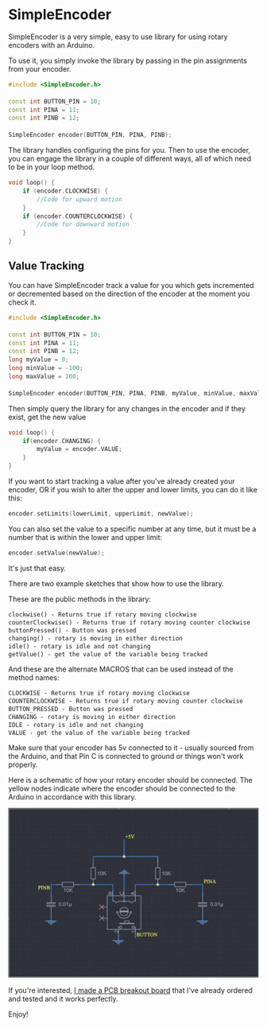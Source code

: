 # SimpleEncoder

SimpleEncoder is a very simple, easy to use library for using rotary encoders with an Arduino.

To use it, you simply invoke the library by passing in the pin assignments from your encoder.

```c++
#include <SimpleEncoder.h>

const int BUTTON_PIN = 10;
const int PINA = 11;
const int PINB = 12;

SimpleEncoder encoder(BUTTON_PIN, PINA, PINB);
```

The library handles configuring the pins for you. Then to use the encoder, you can engage the library
in a couple of different ways, all of which need to be in your loop method.

```c++
void loop() {
    if (encoder.CLOCKWISE) {
        //Code for upward motion
    }
    if (encoder.COUNTERCLOCKWISE) {
        //Code for downward motion
    }
}
```

## Value Tracking

You can have SimpleEncoder track a value for you which gets incremented or decremented based on the
direction of the encoder at the moment you check it.

```c++
#include <SimpleEncoder.h>

const int BUTTON_PIN = 10;
const int PINA = 11;
const int PINB = 12;
long myValue = 0;
long minValue = -100;
long maxValue = 100;

SimpleEncoder encoder(BUTTON_PIN, PINA, PINB, myValue, minValue, maxValue);
```

Then simply query the library for any changes in the encoder and if they exist, get the new value

```c++
void loop() {
    if(encoder.CHANGING) {
        myValue = encoder.VALUE;
    }
}
```

If you want to start tracking a value after you've already created your encoder, OR if you wish to alter
the upper and lower limits, you can do it like this:

```c++
encoder.setLimits(lowerLimit, upperLimit, newValue);
```

You can also set the value to a specific number at any time, but it must be a number that is within
the lower and upper limit:
```c++
encoder.setValue(newValue);
```

It's just that easy. 

There are two example sketches that show how to use the library.

These are the public methods in the library:

```
clockwise() - Returns true if rotary moving clockwise
counterClockwise() - Returns true if rotary moving counter clockwise
buttonPressed() - Button was pressed
changing() - rotary is moving in either direction
idle() - rotary is idle and not changing
getValue() - get the value of the variable being tracked
```

And these are the alternate MACROS that can be used instead of the method names:

```
CLOCKWISE - Returns true if rotary moving clockwise
COUNTERCLOCKWISE - Returns true if rotary moving counter clockwise
BUTTON_PRESSED - Button was pressed
CHANGING - rotary is moving in either direction
IDLE - rotary is idle and not changing
VALUE - get the value of the variable being tracked
```

Make sure that your encoder has 5v connected to it - usually sourced from the Arduino, and that
Pin C is connected to ground or things won't work properly.

Here is a schematic of how your rotary encoder should be connected. The yellow nodes
indicate where the encoder should be connected to the Arduino in accordance
with this library. 

![Schematic](./img/Schematic1.png)

If you're interested, [I made a PCB breakout board](https://oshwlab.com/sims.mike/rotaryencoderbasic) that I've already ordered and tested and it works perfectly.


Enjoy!